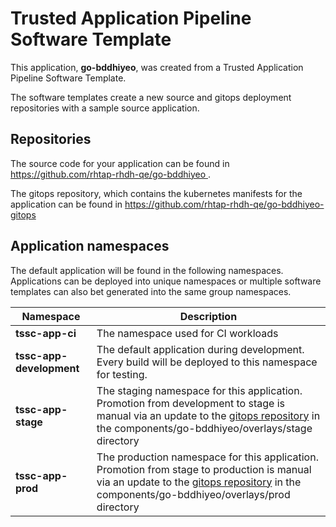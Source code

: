 # Trusted Application Pipeline Software Template

This application, **go-bddhiyeo**, was created from a Trusted Application Pipeline Software Template.

The software templates create a new source and gitops deployment repositories with a sample source application. 

## Repositories

The source code for your application can be found in [https://github.com/rhtap-rhdh-qe/go-bddhiyeo ](https://github.com/rhtap-rhdh-qe/go-bddhiyeo ).
 
The gitops repository, which contains the kubernetes manifests for the application can be found in 
[https://github.com/rhtap-rhdh-qe/go-bddhiyeo-gitops ](https://github.com/rhtap-rhdh-qe/go-bddhiyeo-gitops ) 

## Application namespaces 

The default application will be found in the following namespaces. Applications can be deployed into unique namespaces or multiple software templates can also bet generated into the same group namespaces.  

|  Namespace   |  Description   |  
| -------- | -------- |
| **tssc-app-ci** | The namespace used for CI workloads |
| **tssc-app-development** | The default application during development. Every build will be deployed to this namespace for testing. |
| **tssc-app-stage** | The staging namespace for this application. Promotion from development to stage is manual via an update to the [gitops repository](https://github.com/rhtap-rhdh-qe/go-bddhiyeo-gitops ) in the components/go-bddhiyeo/overlays/stage directory |
| **tssc-app-prod** | The production namespace for this application. Promotion from stage to production is manual via an update to the [gitops repository](https://github.com/rhtap-rhdh-qe/go-bddhiyeo-gitops ) in the components/go-bddhiyeo/overlays/prod directory |